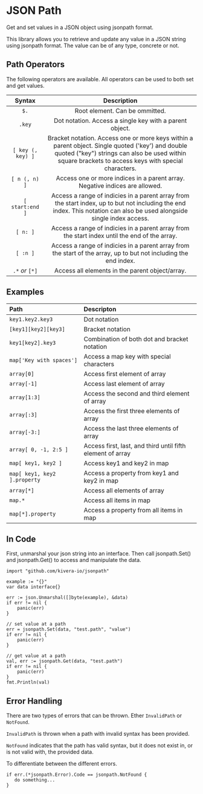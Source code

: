 # JSON Path

Get and set values in a JSON object using jsonpath format.

This library allows you to retrieve and update any value in a JSON string using jsonpath format. The value can be of any type, concrete or not.

## Path Operators
The following operators are available. All operators can be used to both set and get values.

| Syntax | Description |
| :------------: | :------------: |
| `$.` | Root element. Can be ommitted. |
| `.key` | Dot notation. Access a single key with a parent object. |
| `[ key (, key) ]` | Bracket notation. Access one or more keys within a parent object. Single quoted ('key') and double quoted ("key") strings can also be used within square brackets to access keys with special characters. |
| `[ n (, n) ]` | Access one or more indices in a parent array. Negative indices are allowed. |
| `[ start:end ]` | Access a range of indicies in a parent array from the start index, up to but not including the end index. This notation can also be used alongside single index access. |
| `[ n: ]` | Access a range of indicies in a parent array from the start index until the end of the array. |
| `[ :n ]` | Access a range of indicies in a parent array from the start of the array, up to but not including the end index. |
| `.*` *or* `[*]` | Access all elements in the parent object/array. |

## Examples

| Path  | Descripton  |
| :------------ | :------------ |
| `key1.key2.key3`  | Dot notation  |
| `[key1][key2][key3]`  | Bracket notation  |
| `key1[key2].key3`   | Combination of both dot and bracket notation |
| `map['Key with spaces']`   | Access a map key with special characters  |
| `array[0]`  | Access first element of array  |
| `array[-1]`  | Access last element of array  |
| `array[1:3]`  | Access the second and third element of array  |
| `array[:3]`  | Access the first three elements of array  |
| `array[-3:]`  | Access the last three elements of array  |
| `array[ 0, -1, 2:5 ]`  |  Access first, last, and third until fifth element of array   |
| `map[ key1, key2 ]`  | Access key1 and key2 in map  |
| `map[ key1, key2 ].property`   | Access a property from key1 and key2 in map |
| `array[*]`  | Access all elements of array  |
| `map.*`  | Access all items in map  |
| `map[*].property`  | Access a property from all items in map  |

## In Code

First, unmarshal your json string into an interface. Then call jsonpath.Set() and jsonpath.Get() to access and manipulate the data.

```
import "github.com/kivera-io/jsonpath"

example := "{}"
var data interface{}

err := json.Unmarshal([]byte(example), &data)
if err != nil {
    panic(err)
}

// set value at a path
err = jsonpath.Set(data, "test.path", "value")
if err != nil {
    panic(err)
}

// get value at a path
val, err := jsonpath.Get(data, "test.path")
if err != nil {
    panic(err)
}
fmt.Println(val)
```
## Error Handling

There are two types of errors that can be thrown. Ether  `InvalidPath` or `NotFound`.

`InvalidPath` is thrown when a path with invalid syntax has been provided.

`NotFound` indicates that the path has valid syntax, but it does not exist in, or is not valid with, the provided data.

To differentiate between the different errors.

```
if err.(*jsonpath.Error).Code == jsonpath.NotFound {
   do something...
}
```